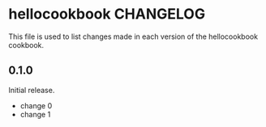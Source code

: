# hellocookbook CHANGELOG

This file is used to list changes made in each version of the hellocookbook cookbook.

## 0.1.0

Initial release.

- change 0
- change 1
